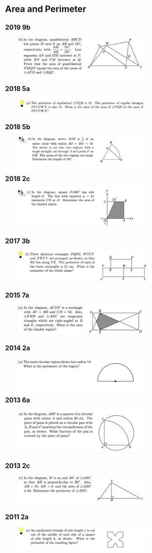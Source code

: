 # Area and Perimeter

## 2019 9b

<figure><img src="../.gitbook/assets/截屏2022-12-30 下午12.37.34.png" alt=""><figcaption></figcaption></figure>

## 2018 5a

<figure><img src="../.gitbook/assets/截屏2022-11-21 下午8.00.27.png" alt=""><figcaption></figcaption></figure>

## 2018 5b

<figure><img src="../.gitbook/assets/截屏2022-11-21 下午8.00.33.png" alt=""><figcaption></figcaption></figure>

## 2018 2c

<figure><img src="../.gitbook/assets/截屏2022-11-21 下午8.08.26.png" alt=""><figcaption></figcaption></figure>

## 2017 3b

<figure><img src="../.gitbook/assets/截屏2022-11-21 下午8.58.54.png" alt=""><figcaption></figcaption></figure>

## 2015 7a

<figure><img src="../.gitbook/assets/截屏2022-11-21 下午9.53.22.png" alt=""><figcaption></figcaption></figure>

## 2014 2a

<figure><img src="../.gitbook/assets/截屏2022-12-15 下午2.12.11.png" alt=""><figcaption></figcaption></figure>

## 2013 6a

<figure><img src="../.gitbook/assets/截屏2022-12-28 下午9.57.43.png" alt=""><figcaption></figcaption></figure>

## 2013 2c

<figure><img src="../.gitbook/assets/截屏2022-12-28 下午10.03.07.png" alt=""><figcaption></figcaption></figure>

## 2011 2a

<figure><img src="../.gitbook/assets/截屏2023-12-05 下午3.56.36.png" alt=""><figcaption></figcaption></figure>
